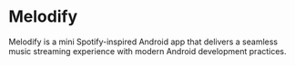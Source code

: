 # Melodify
Melodify is a mini Spotify-inspired Android app that delivers a seamless music streaming experience with modern Android development practices.
